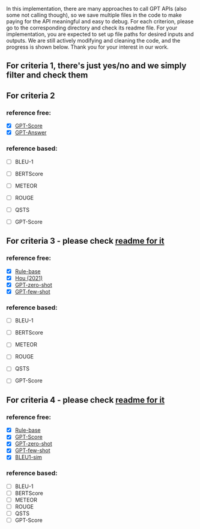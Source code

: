 
In this implementation, there are many approaches to call GPT APIs (also some not calling though), so we save multiple files in the code to make paying for the API meaningful and easy to debug. For each criterion, please go to the corresponding directory and check its readme file. For your implementation, you are expected to set up file paths for desired inputs and outputs. We are still actively modifying and cleaning the code, and the progress is shown below. Thank you for your interest in our work.

## For criteria 1, there's just yes/no and we simply filter and check them

## For criteria 2

### reference free:
- [x] [GPT-Score](criteria2_answer_compatibility/gpt-score-base/)
- [x] [GPT-Answer](criteria2_answer_compatibility/gpt-answer-base/)
### reference based:
- [ ] BLEU-1
- [ ] BERTScore
- [ ] METEOR
- [ ] ROUGE
- [ ] QSTS
- [ ] GPT-Score


## For criteria 3 - please check [readme for it](criteria3_giveness/readme.md)

### reference free:
- [x] [Rule-base](criteria3_giveness/rule-base)
- [x] [Hou (2021)](criteria3_giveness/Entity-classify)
- [x] [GPT-zero-shot](criteria3_giveness/gpt-base) 
- [x] [GPT-few-shot](criteria3_giveness/gpt-base) 

### reference based:
- [ ] BLEU-1
- [ ] BERTScore
- [ ] METEOR
- [ ] ROUGE
- [ ] QSTS
- [ ] GPT-Score


## For criteria 4 - please check [readme for it](criteria4_anchor_relevence/readme.md)

### reference free:
- [x] [Rule-base](criteria4_anchor_relevence/rule-base)
- [x] [GPT-Score](criteria4_anchor_relevence/gpt-score-base)
- [x] [GPT-zero-shot](criteria4_anchor_relevence/gpt-base) 
- [x] [GPT-few-shot](criteria4_anchor_relevence/gpt-base) 
- [x] [BLEU1-sim](criteria4_anchor_relevence/bleu1-smi)

### reference based:
- [ ] BLEU-1
- [ ] BERTScore
- [ ] METEOR
- [ ] ROUGE
- [ ] QSTS
- [ ] GPT-Score
